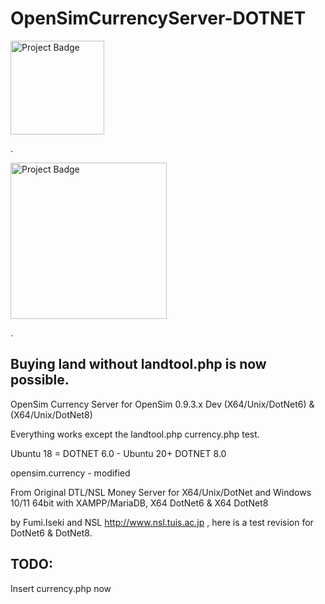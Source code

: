 # OpenSimCurrencyServer-DOTNET

<img src="https://ci.appveyor.com/api/projects/status/32r7s2skrgm9ubva?svg=true" alt="Project Badge" width="150">

.

<img src="https://i.pinimg.com/originals/34/2e/6d/342e6d8b1ef0a4ff9ae8853284047266.jpg" alt="Project Badge" width="250">

.

## Buying land without landtool.php is now possible.

OpenSim Currency Server for OpenSim 0.9.3.x Dev (X64/Unix/DotNet6) & (X64/Unix/DotNet8)

Everything works except the landtool.php currency.php test.

Ubuntu 18 = DOTNET 6.0 - Ubuntu 20+ DOTNET 8.0

opensim.currency - modified

From Original DTL/NSL Money Server for X64/Unix/DotNet and Windows 10/11 64bit with XAMPP/MariaDB, X64 DotNet6 & X64 DotNet8

by Fumi.Iseki and NSL http://www.nsl.tuis.ac.jp , here is a test revision for DotNet6 & DotNet8.

## TODO: 
Insert currency.php now

